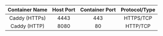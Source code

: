 | Container Name | Host Port | Container Port | Protocol/Type |
|:--------------:|:---------:|:--------------:|:-------------:|
|  Caddy (HTTPs) |   4443    |       443      |   HTTPS/TCP   |
|  Caddy (HTTP)  |   8080    |        80      |    HTTP/TCP   |